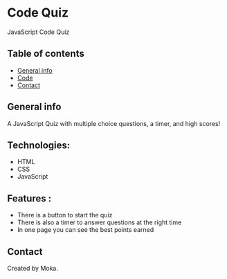 # Code Quiz

JavaScript Code Quiz

## Table of contents

- [General info](#general-info)
- [Code](#Code)
- [Contact](#contact)

## General info

A JavaScript Quiz with multiple choice questions, a timer, and high scores!

## Technologies:

- HTML
- CSS
- JavaScript

## Features :

- There is a button to start the quiz
- There is also a timer to answer questions at the right time
- In one page you can see the best points earned

## Contact

Created by Moka.
